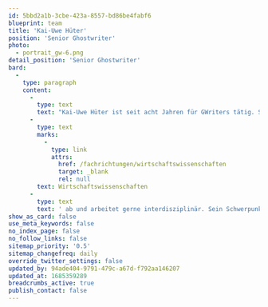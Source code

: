 ```yaml
---
id: 5bbd2a1b-3cbe-423a-8557-bd86be4fabf6
blueprint: team
title: 'Kai-Uwe Hüter'
position: 'Senior Ghostwriter'
photo:
  - portrait_gw-6.png
detail_position: 'Senior Ghostwriter'
bard:
  -
    type: paragraph
    content:
      -
        type: text
        text: "Kai-Uwe Hüter ist seit acht Jahren für GWriters tätig. Seine Stärke ist die Kombination aus Theorie und Praxis. Auf seine Ausbildung zum Steuerfachgehilfen folgten Arbeitserfahrungen in pädagogischen\_ Bereichen, später das Lehramts-Staatsexamen. Darauf die selbstständige Tätigkeit als Ghostwriter. Er deckt weite Bereiche der Geistes- und "
      -
        type: text
        marks:
          -
            type: link
            attrs:
              href: /fachrichtungen/wirtschaftswissenschaften
              target: _blank
              rel: null
        text: Wirtschaftswissenschaften
      -
        type: text
        text: ' ab und arbeitet gerne interdisziplinär. Sein Schwerpunkt ist die Digitalisierung mit all ihren Facetten und Herausforderungen. Auch kurzfristige Projekte sowie das gemeinsame Erarbeiten von kreativen Lösungen, die den "Blick über den Tellerrand" erfordern, stellen für Kai-Uwe Hüter keine Schwierigkeit dar.'
show_as_card: false
use_meta_keywords: false
no_index_page: false
no_follow_links: false
sitemap_priority: '0.5'
sitemap_changefreq: daily
override_twitter_settings: false
updated_by: 94ade404-9791-479c-a67d-f792aa146207
updated_at: 1685359289
breadcrumbs_active: true
publish_contact: false
---
```

